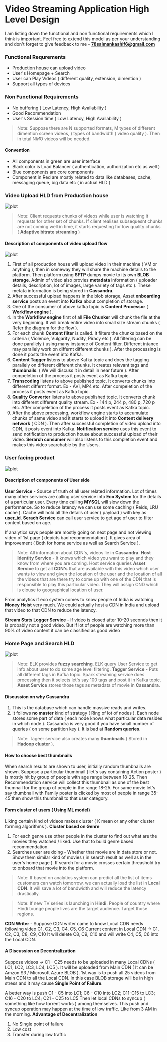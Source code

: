 # Video Streaming Application High Level Design

I am listing down the functional and non functional requirements which I think is important. Feel free to extend this model as per your understanding and don't forget to give feedback to me - **78salmankashif6@gmail.com**

### Functional Requrements

- Production house can upload video
- User's Homepage + Search
- User can Play Videos ( different quality, extension, dimention )
- Support all types of devices

### Non Functional Requirements

- No buffering ( Low Latency, High Availability )
- Good Recommendation
- User's Session time ( Low Latency, High Availability )

> Note: Suppose there are N supported formats, M types of different dimention screen videos, ) types of bandwidth ( video quality ). Then in total N*M*O videos will be needed.

#### Convention

- All components in green are user interface
- Black color is Load Balancer ( authentication, authorization etc as well )
- Blue components are core components
- Component in Red are mostly related to data like databases, cache, messaging queue, big data etc ( in actual HLD )

### Video Upload HLD from Production house

![plot](./diagrams/production_house.png)

> Note: Client requests chunks of videos while user is watching it requests for other set of chunks. If client realises subsequesnt chunks are not coming well in time, it starts requesting for low quality chunks ( **Adaptive bitrate streaming** )

#### Description of components of video upload flow

![plot](./diagrams/workflow.png)

1. First of all production house will upload video in their machine ( VM or anything ), then in someway they will share the machine details to the platform. Then platform using **SFTP** dumps movie to its own **BLOB storage**. Admin of video also provies **metadata** information ( uploader details, description, lot of images, large variety of tags etc ). These metata information is being stored in **Cassandra**.
2. After successful upload happens in the blob storage, Asset **onboarding service**
   posts an event into **Kafka** about completion of storage.
3. One of the consumer of above kafka topic is **Content Processor** ( **Workflow engine** ).
4. In the **Workflow engine** first of all **File Chunker** will chunk the file at the very beginning. It will break entire video into small size stream chunks ( Refer the diagram for the flow ).
5. For each chunk **Content filter** is called. It filters the chunks based on the criteria ( Violence, Vulgarity, Nudity, Piracy etc ). All filtering can be done parallely ( using many instance of Content filter. Different intance may parallely work on differnt different chunks ). After the processing is done it posts the event into Kafka.
6. **Content Tagger** listens to above Kafka topic and does the tagging parallely on different different chunks. It creates relevant tags and **thumbnails**. ( We will discuss it in detail in near future ). After compeletion of the process it posts event as Kafka topic.
7. **Transcoding** listens to above published topic. It converts chunks into different differnt format. Ex - AVI, MP4 etc. After compeletion of the process it posts event as Kafka topic.
8. **Quality Converter** listens to above published topic. It converts chunk into different different quality stream. Ex - 144 p, 244 p, 480 p, 720 p etc. After compeletion of the process it posts event as Kafka topic.
9. After the above processing, workflow engine starts to accumulate chunks of same video and it starts to upload it into **Content delivery network** ( CDN ). Then after successful completion of video upload into CDN, it posts event into Kafka. **Notification service** uses this event to send notification to production house about successful upload of their video. **Serarch consumer** will also listens to this completion event and makes this video searchable by the Users.

### User facing product

![plot](./diagrams/user_side.png)

#### Description of components of User side

**User Service** - Source of truth of all user related information. Lot of times many other services are calling user service into **Eco System** for the details of a particular user. Every time calling **MYSQL** will slow down the performance. So to reduce latency we can use some caching ( Reids, LRU cache ). Cache will hold all the details of user ( payload ) with key as **user_id**. **Serach Service** can call user service to get age of user to filter content based on age.

If analytics says people are mostly going on next page and not viewing video of 1st page ( depicts bad recommendation ). It gives area of improvement ( Both for home service as well as Search Service ).

> Note: All information about CDN's, videos lie in **Cassandra**.
> **Host Identity Service** - It knows which video you want to play and they know from where you are coming.
> Host service queries **Asset Service** to get all **CDN's** that are available with this video which user wants to view and given the location of the user and the location of all the videos that are there try to come up with one of the CDN that is responsible to play this particular video. They will assign CND which is clouse to geographical location of user.

From analytics if eco system comes to know people of India is watching **Money Heist** very much. We could actually host a CDN in India and upload that video to that CDN to reduce the latency.

**Stream Stats Logger Service** - If video is closed after 10-20 seconds then it is probably not a good video. But if lot of people are watching more than 90% of video content it can be classified as good video

### Home Page and Search HLD

![plot](./diagrams/Home_Search.png)

> Note: ELK provides **fuzzy searching**. ELK query User Service to get info about user to do some age level filtering.
> **Tagger Service** - Puts all different tags in Kafka topic. Spark streaming service does processing then it selects let's say 100 tags and post it in Kafka topic. **Asset Service** stores those tags as metadata of movie in **Cassandra**.

#### Discussion on why Cassandra

1. This is the database which can handle massive reads and writes.
2. It follows **no master** kind of strategy ( Ring of lot of nodes ). Each node stores some part of data ( each node knows what particular data resides in which node ). Cassandra is very good if you have small number of queries ( on some partition key ). It is bad at **Random queries**.

> Note: Tageer service also creates many **thumbnails** ( Stored in **Hadoop cluster** ).

#### How to choose best thumbnails

When search results are shown to user, initially random thumbnails are shown.
Suppose a particular thumbnail ( let's say containing Action poster ) is mostly hit by group of people with age range between 18-25. Then Recommendation service will collect this thumbnail as one of the best thumnail for the group of people in the range 18-25. For same movie let's say thumbnail with Family poster is clicked by most of people in range 35-45 then show this thumbnail to that user category.

#### Form cluster of users ( Using ML model)

Liking certain kind of videos makes cluster ( K mean or any other cluster forming algorithms ).
**Cluster based on Genre**

1. For each genre use other people in the cluster to find out what are the movies they watched / liked. Use that to build genre based recommendation.
2. Searches user are doing - Whether that movie are in data store or not. Show them similar kind of movies ( in search result as well as in the user's home page ). If search for a movie crosses certain threashold try to onboard that movie into the platform.

> Note: If based on analytics system can predict all the list of items customers can watch tomorrow, we can actually load the list in **Local CDN**. It will save a lot of bandwidth and will reduce the latency drastically.

> Note: If new TV series is launching in **Hindi**. People of country where Hindi tounge people lives are the target audience. Target those regions.

**CDN Writer** - Suppose CDN writer came to know Local CDN needs following video
C1, C2, C3, C4, C5, C6
Current content in Local CDN -> C1, C2, C3, C8, C9, C10
It will delete C8, C9, C10 and will write C4, C5, C6 into the Local CDN.

#### A Discussion on Decentralization

Suppose videos -> C1 - C25 needs to be uploaded in many Local CDNs ( LC1, LC2, LC3, LC4, LC5 ). It will be uploaded from Main CDN ( It can be Amzon S3 / Microsoft Azure BLOB ).
1st way is to push all 25 videos from Main CDN to all the Local CDN. In this case BLOB storage will be in high stress and it may cause **Single Point of Failure**.

A better way is push C1 - C5 into LC1; C6 - C10 into LC2; C11-C15 to LC3; C16 - C20 to LC4; C21 - C25 to LC5
Then let local CDNs to syncup ( something like how torrent works ) among themselves. This push and syncup operation may happen at the time of low traffic. Like from 3 AM in the morning.
**Advantage of Decentralization**

1. No Single point of failure
2. Low cost
3. Transfer during low traffic

